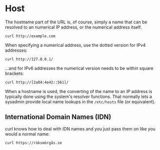 # Host

The hostname part of the URL is, of course, simply a name that can be resolved
to an numerical IP address, or the numerical address itself.

    curl http://example.com

When specifying a numerical address, use the dotted version for IPv4
addresses:

    curl http://127.0.0.1/

…and for IPv6 addresses the numerical version needs to be within square
brackets:

    curl http://[2a04:4e42::561]/

When a hostname is used, the converting of the name to an IP address is
typically done using the system's resolver functions. That normally lets a
sysadmin provide local name lookups in the `/etc/hosts` file (or equivalent).

## International Domain Names (IDN)

curl knows how to deal with IDN names and you just pass them on like you would
a normal name:

    curl https://räksmörgås.se
